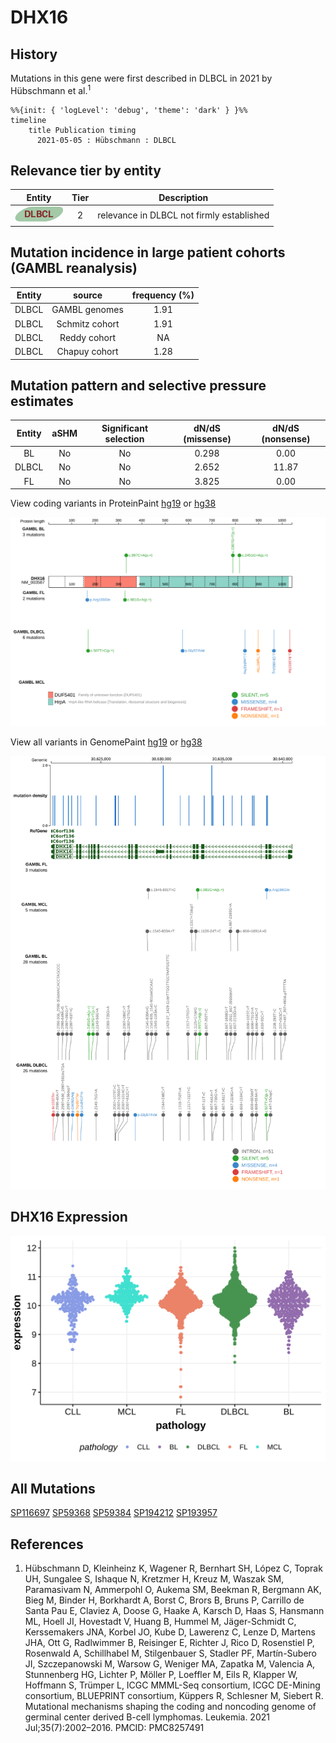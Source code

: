 # DHX16

## History
Mutations in this gene were first described in DLBCL in 2021 by Hübschmann et al.<sup>1</sup>

```mermaid
%%{init: { 'logLevel': 'debug', 'theme': 'dark' } }%%
timeline
    title Publication timing
      2021-05-05 : Hübschmann : DLBCL
```

## Relevance tier by entity

|Entity|Tier|Description                              |
|:------:|:----:|-----------------------------------------|
|![DLBCL](images/icons/DLBCL_tier2.png) |2   |relevance in DLBCL not firmly established|

## Mutation incidence in large patient cohorts (GAMBL reanalysis)

|Entity|source        |frequency (%)|
|:------:|:--------------:|:-------------:|
|DLBCL |GAMBL genomes |1.91         |
|DLBCL |Schmitz cohort|1.91         |
|DLBCL |Reddy cohort  |  NA         |
|DLBCL |Chapuy cohort |1.28         |

## Mutation pattern and selective pressure estimates

|Entity|aSHM|Significant selection|dN/dS (missense)|dN/dS (nonsense)|
|:------:|:----:|:---------------------:|:----------------:|:----------------:|
|BL    |No  |No                   |0.298           | 0.00           |
|DLBCL |No  |No                   |2.652           |11.87           |
|FL    |No  |No                   |3.825           | 0.00           |




View coding variants in ProteinPaint [hg19](https://morinlab.github.io/LLMPP/GAMBL/DHX16_protein.html)  or [hg38](https://morinlab.github.io/LLMPP/GAMBL/DHX16_protein_hg38.html)

![](images/proteinpaint/DHX16_NM_003587.svg)

View all variants in GenomePaint [hg19](https://morinlab.github.io/LLMPP/GAMBL/DHX16.html)  or [hg38](https://morinlab.github.io/LLMPP/GAMBL/DHX16_hg38.html)

![](images/proteinpaint/DHX16.svg)

## DHX16 Expression
![](images/gene_expression/DHX16_by_pathology.svg)

## All Mutations

[SP116697](https://www.bcgsc.ca/downloads/morinlab/GAMBL/MALY/SP116697.html)
[SP59368](https://www.bcgsc.ca/downloads/morinlab/GAMBL/MALY/SP59368.html)
[SP59384](https://www.bcgsc.ca/downloads/morinlab/GAMBL/MALY/SP59384.html)
[SP194212](https://www.bcgsc.ca/downloads/morinlab/GAMBL/MALY/SP194212.html)
[SP193957](https://www.bcgsc.ca/downloads/morinlab/GAMBL/MALY/SP193957.html)

## References
1.  Hübschmann D, Kleinheinz K, Wagener R, Bernhart SH, López C, Toprak UH, Sungalee S, Ishaque N, Kretzmer H, Kreuz M, Waszak SM, Paramasivam N, Ammerpohl O, Aukema SM, Beekman R, Bergmann AK, Bieg M, Binder H, Borkhardt A, Borst C, Brors B, Bruns P, Carrillo de Santa Pau E, Claviez A, Doose G, Haake A, Karsch D, Haas S, Hansmann ML, Hoell JI, Hovestadt V, Huang B, Hummel M, Jäger-Schmidt C, Kerssemakers JNA, Korbel JO, Kube D, Lawerenz C, Lenze D, Martens JHA, Ott G, Radlwimmer B, Reisinger E, Richter J, Rico D, Rosenstiel P, Rosenwald A, Schillhabel M, Stilgenbauer S, Stadler PF, Martín-Subero JI, Szczepanowski M, Warsow G, Weniger MA, Zapatka M, Valencia A, Stunnenberg HG, Lichter P, Möller P, Loeffler M, Eils R, Klapper W, Hoffmann S, Trümper L, ICGC MMML-Seq consortium, ICGC DE-Mining consortium, BLUEPRINT consortium, Küppers R, Schlesner M, Siebert R. Mutational mechanisms shaping the coding and noncoding genome of germinal center derived B-cell lymphomas. Leukemia. 2021 Jul;35(7):2002–2016. PMCID: PMC8257491

<!-- ORIGIN: hubschmannMutationalMechanismsShaping2021b -->
<!-- DLBCL: hubschmannMutationalMechanismsShaping2021b -->
